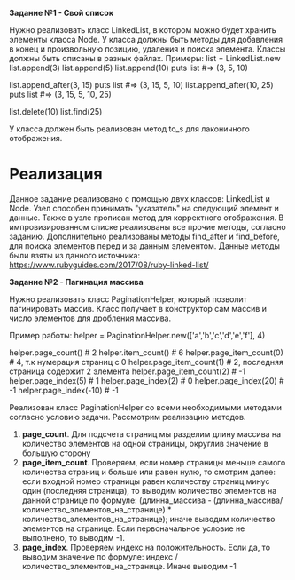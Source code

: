**Задание №1 - Свой список**

Нужно реализовать класс LinkedList, в котором можно будет хранить элементы класса Node. У класса должны быть методы для добавления в конец и произвольную позицию, удаления и поиска элемента. Классы должны быть описаны в разных файлах. Примеры:
list = LinkedList.new
list.append(3)
list.append(5)
list.append(10)
puts list #=> (3, 5, 10)

list.append_after(3, 15)
puts list #=> (3, 15, 5, 10)
list.append_after(10, 25)
puts list #=> (3, 15, 5, 10, 25)

list.delete(10)
list.find(25)

У класса должен быть реализован метод to_s для лаконичного отображения.

# Реализация

Данное задание реализовано с помощью двух классов: LinkedList и Node. Узел способен принимать "указатель" на следующий элемент и данные. Также в узле прописан метод для корректного отображения.
В импровизированном списке реализованы все прочие методы, согласно заданию. Дополнительно реализованы методы find_after и find_before, для поиска элементов перед и за данным элементом.
Данные методы были взяты из данного источника: https://www.rubyguides.com/2017/08/ruby-linked-list/

**Задание №2 - Пагинация массива**

Нужно реализовать класс PaginationHelper, который позволит пагинировать массив.
Класс получает в конструктор сам массив и число элементов для дробления массива.

Пример работы:
helper = PaginationHelper.new(['a','b','c','d','e','f'], 4)

helper.page_count() # 2
helper.item_count() # 6
helper.page_item_count(0)  # 4, т.к нумерация страниц с 0
helper.page_item_count(1) # 2, последняя страница содержит 2 элемента
helper.page_item_count(2) # -1
helper.page_index(5) # 1
helper.page_index(2) # 0
helper.page_index(20) # -1
helper.page_index(-10) # -1

Реализован класс PaginationHelper со всеми необходимыми методами согласно условию задачи. 
Рассмотрим реализацию методов.
1. **page_count**. Для подсчета страниц мы разделим длину массива на количество элементов на одной страницы, округлив значение в большую сторону
2. **page_item_count**. Проверяем, если номер страницы меньше самого количества страниц и больше или равен нулю, то смотрим далее: если входной номер страницы равен количеству страниц минус один (последняя страница), то выводим количество элементов на данной странице по формуле: (длинна_массива - (длинна_массива/количество_элементов_на_странице) * количество_элементов_на_странице); иначе выводим количество элементов на странице. Если первоначальное условие не выполнено, то выводим -1.
3. **page_index**. Проверяем индекс на положительность. Если да, то выводим значение по формуле: индекс /количество_элементов_на_странице. Иначе выводим -1
